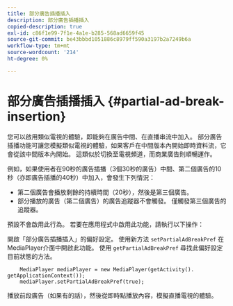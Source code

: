 ```yaml
---
title: 部分廣告插播插入
description: 部分廣告插播插入
copied-description: true
exl-id: c86f1e99-7f1e-4a1e-b285-568ad6659f45
source-git-commit: be43bbbd1051886c8979ff590a3197b2a7249b6a
workflow-type: tm+mt
source-wordcount: '214'
ht-degree: 0%

---
```


# 部分廣告插播插入 {#partial-ad-break-insertion}

您可以啟用類似電視的體驗，即能夠在廣告中間、在直播串流中加入。 部分廣告插播功能可讓您模擬類似電視的體驗，如果客戶在中間版本內開始即時資料流，它會從該中間版本內開始。 這類似於切換至電視頻道，而商業廣告則順暢運作。

例如，如果使用者在90秒的廣告插播（3個30秒的廣告）中間、第二個廣告的10秒（亦即廣告插播的40秒）中加入，會發生下列情況：

* 第二個廣告會播放剩餘的持續時間（20秒），然後是第三個廣告。
* 部分播放的廣告（第二個廣告）的廣告追蹤器不會觸發。 僅觸發第三個廣告的追蹤器。

預設不會啟用此行為。 若要在應用程式中啟用此功能，請執行以下操作：

開啟「部分廣告插播插入」的偏好設定。 使用新方法 `setPartialAdBreakPref` 在MediaPlayer介面中開啟此功能。 使用 `getPartialAdBreakPref` 尋找此偏好設定目前狀態的方法。

```
    MediaPlayer mediaPlayer = new MediaPlayer(getActivity(). getApplicationContext()); 
    mediaPlayer.setPartialAdBreakPref(true);
```

播放前段廣告（如果有的話），然後從即時點播放內容，模擬直播電視的體驗。
